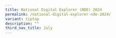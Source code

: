 ```yaml
---
title: National Digital Explorer (NDE) 2024
permalink: /national-digital-explorer-nde-2024/
variant: tiptap
description: ""
third_nav_title: July
---
```


